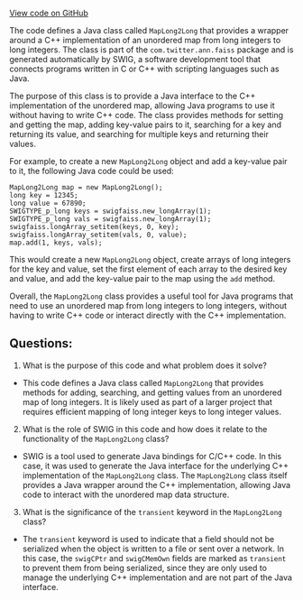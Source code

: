 [View code on GitHub](https://github.com/misbahsy/the-algorithm/ann/src/main/java/com/twitter/ann/faiss/swig/MapLong2Long.java)

The code defines a Java class called `MapLong2Long` that provides a wrapper around a C++ implementation of an unordered map from long integers to long integers. The class is part of the `com.twitter.ann.faiss` package and is generated automatically by SWIG, a software development tool that connects programs written in C or C++ with scripting languages such as Java.

The purpose of this class is to provide a Java interface to the C++ implementation of the unordered map, allowing Java programs to use it without having to write C++ code. The class provides methods for setting and getting the map, adding key-value pairs to it, searching for a key and returning its value, and searching for multiple keys and returning their values. 

For example, to create a new `MapLong2Long` object and add a key-value pair to it, the following Java code could be used:

```
MapLong2Long map = new MapLong2Long();
long key = 12345;
long value = 67890;
SWIGTYPE_p_long keys = swigfaiss.new_longArray(1);
SWIGTYPE_p_long vals = swigfaiss.new_longArray(1);
swigfaiss.longArray_setitem(keys, 0, key);
swigfaiss.longArray_setitem(vals, 0, value);
map.add(1, keys, vals);
```

This would create a new `MapLong2Long` object, create arrays of long integers for the key and value, set the first element of each array to the desired key and value, and add the key-value pair to the map using the `add` method.

Overall, the `MapLong2Long` class provides a useful tool for Java programs that need to use an unordered map from long integers to long integers, without having to write C++ code or interact directly with the C++ implementation.
## Questions: 
 1. What is the purpose of this code and what problem does it solve?
- This code defines a Java class called `MapLong2Long` that provides methods for adding, searching, and getting values from an unordered map of long integers. It is likely used as part of a larger project that requires efficient mapping of long integer keys to long integer values.

2. What is the role of SWIG in this code and how does it relate to the functionality of the `MapLong2Long` class?
- SWIG is a tool used to generate Java bindings for C/C++ code. In this case, it was used to generate the Java interface for the underlying C++ implementation of the `MapLong2Long` class. The `MapLong2Long` class itself provides a Java wrapper around the C++ implementation, allowing Java code to interact with the unordered map data structure.

3. What is the significance of the `transient` keyword in the `MapLong2Long` class?
- The `transient` keyword is used to indicate that a field should not be serialized when the object is written to a file or sent over a network. In this case, the `swigCPtr` and `swigCMemOwn` fields are marked as `transient` to prevent them from being serialized, since they are only used to manage the underlying C++ implementation and are not part of the Java interface.